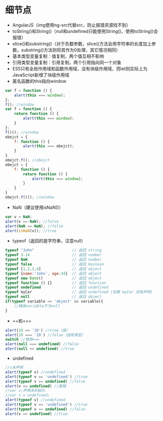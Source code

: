 细节点
=
* AngularJS（img使用ng-src代替src，防止报错资源找不到）<br/>
* toString()和String()（null和undefined只能使用String()，使用toString()会报错）<br/>
* slice()和substring()（对于负数参数，slice()方法会用字符串的长度加上参数，substring()方法则将其作为0处理，其它情况相同）<br/>
* 基本类型变量复制：值复制，两个值互相不影响<br/>
* 引用类型变量复制：引用复制，两个引用指向同一个对象<br/>
* ES5只有全局作用域和函数作用域，没有块级作用域，而let则实际上为JavaScript新增了块级作用域 <br/>
* 匿名函数的this指向window
```javascript
var f = function () {  
    alert(this === window);  
};  
f(); //window  
var f = function () {  
    return function () {  
        alert(this === window);  
    }  
};  
f()(); //window  
obejct = {  
    f: function () {  
        alert(this === obejct);  
    }  
}  
obejct.f(); //obejct  
obejct = {  
    f: function () {  
        return function () {  
            alert(this === window);  
        }  
    }  
}  
obejct.f()(); //window  
```
* NaN（建议使用isNaN()）
```javascript
var v = NaN;  
alert(v == NaN); //false  
alert(NaN == NaN); //false  
alert(isNaN(v)); //true  
```
* typeof（返回的是字符串，注意null）
```javascript
typeof "John"                 // 返回 string   
typeof 3.14                   // 返回 number  
typeof NaN                    // 返回 number  
typeof false                  // 返回 boolean  
typeof [1,2,3,4]              // 返回 object  
typeof {name:'John', age:34}  // 返回 object  
typeof new Date()             // 返回 object  
typeof function () {}         // 返回 function  
typeof undefined              // 返回 undefined  
typeof myCar                  // 返回 undefined (如果 myCar 没有声明)  
typeof null                   // 返回 object  
if(typeof variable == 'object' && variable){    
    //确保variable不为null    
}
```
* ==和===
```javascript
alert(10 == '10') //true（值）  
alert(10 === '10') //false（值和类型）  
switch //使用===  
alert(null === undefined) //false  
alert(null == undefined) //true 
```
* undefined
```javascript
//v未声明  
alert(typeof v) //undefined  
alert(typeof v == 'undefined') //true  
alert(typeof v == undefined) //false  
alert(v == undefined) //报错  
//var v;声明未初始化  
//var v = undefined;  
alert(typeof v) //undefined  
alert(typeof v == 'undefined') //true  
alert(typeof v == undefined) //false  
alert(v == undefined) //true 
```
